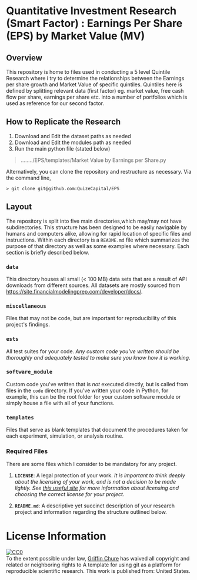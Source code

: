 # Quantitative Investment Research (Smart Factor) : Earnings Per Share (EPS) by Market Value (MV)

## Overview
This repository is home to files used in conducting a 5 level Quintile Research where i try to determine the relationships between the Earnings per share growth and Market Value of specific quintiles. Quintiles here is defined by splitting relevant data (first factor) eg. market value, free cash flow per share, earnings per share etc. into a number of portfolios which is used as reference for our second factor.

## How to Replicate the Research
1. Download and Edit the dataset paths as needed
2. Download and Edit the modules path as needed
3. Run the main python file (stated below)

> ......../EPS/templates/Market Value by Earnings per Share.py

Alternatively, you can clone the repository and restructure as necessary. Via 
the command line,

```
> git clone git@github.com:QuizeCapital/EPS 
```
## Layout

The repository is split into five main directories,which may/may not have subdirectories. This structure has been designed to be easily navigable by humans and computers alike, allowing for rapid location of specific files and instructions. Within each directory is a `README.md` file which summarizes the purpose of that directory as well as some examples where necessary. Each section is briefly described below. 

<!--  * **`exploratory`**: A sandbox where you keep a record of your different approaches to transformation, interpretation, cleaning, or generation of data.
 * **`figures`**: Any code used to generate figures for your finished work, presentations, or for any other use. -->

### **`data`** 
This directory houses all small (< 100 MB) data sets that are a result of API downloads from different sources. All datasets are mostly sourced from https://site.financialmodelingprep.com/developer/docs/. 
### **`miscellaneous`** 
Files that may not be code, but are important for reproducibility of this project's findings.

### **`ests`** 
All test suites for your code. *Any custom code you've written should be thoroughly and adequately tested to make sure you know how it is working.*

### **`software_module`** 
Custom code you've written that is *not* executed directly, but is called from files in the `code` directory. If you've written your code in Python, for example, this can be the root folder for your custom software module or simply house a file with all of your functions. 

### **`templates`** 
Files that serve as blank templates that document the procedures taken for each experiment, simulation, or analysis routine. 

### Required Files
There are some files which I consider to be mandatory for any project.

1. **`LICENSE`**: A legal protection of your work. *It is important to think deeply about the licensing of your work, and is not a decision to be made lightly. See [this useful site](https://choosealicense.com/) for more information about licensing and choosing the correct license for your project.*

2. **`README.md`**: A descriptive yet succinct description of your research project and information regarding the structure outlined below.

# License Information

<p xmlns:dct="http://purl.org/dc/terms/" xmlns:vcard="http://www.w3.org/2001/vcard-rdf/3.0#">
  <a rel="license"
     href="http://creativecommons.org/publicdomain/zero/1.0/">
    <img src="http://i.creativecommons.org/p/zero/1.0/88x31.png" style="border-style: none;" alt="CC0" />
  </a>
  <br />
  To the extent possible under law,
  <a rel="dct:publisher"
     href="github.com/gchure/reproducible_research">
    <span property="dct:title">Griffin Chure</span></a>
  has waived all copyright and related or neighboring rights to
  <span property="dct:title">A template for using git as a platform for reproducible scientific research</span>.
This work is published from:
<span property="vcard:Country" datatype="dct:ISO3166"
      content="US" about="github.com/gchure/reproducible_research">
  United States</span>.
</p>